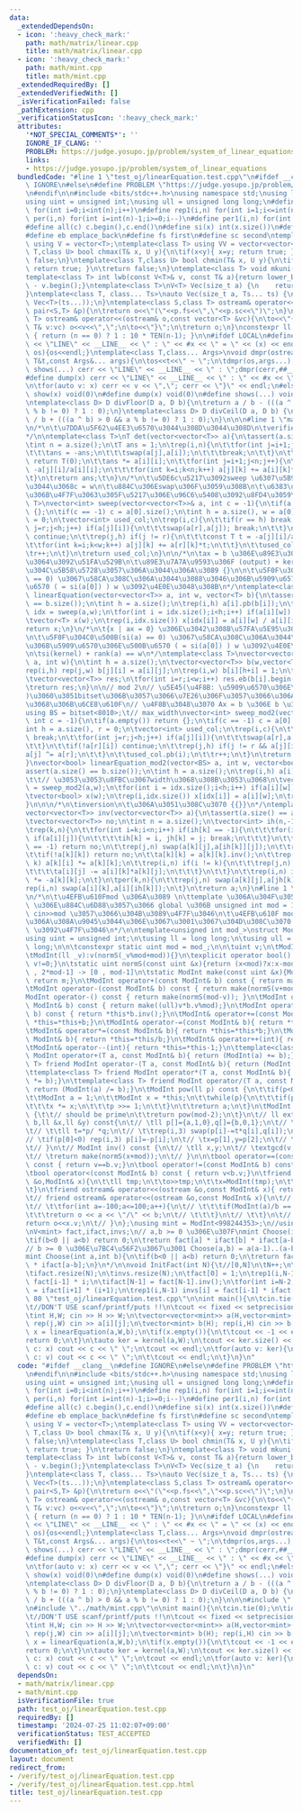 ```yaml
---
data:
  _extendedDependsOn:
  - icon: ':heavy_check_mark:'
    path: math/matrix/linear.cpp
    title: math/matrix/linear.cpp
  - icon: ':heavy_check_mark:'
    path: math/mint.cpp
    title: math/mint.cpp
  _extendedRequiredBy: []
  _extendedVerifiedWith: []
  _isVerificationFailed: false
  _pathExtension: cpp
  _verificationStatusIcon: ':heavy_check_mark:'
  attributes:
    '*NOT_SPECIAL_COMMENTS*': ''
    IGNORE_IF_CLANG: ''
    PROBLEM: https://judge.yosupo.jp/problem/system_of_linear_equations
    links:
    - https://judge.yosupo.jp/problem/system_of_linear_equations
  bundledCode: "#line 1 \"test_oj/linearEquation.test.cpp\"\n#ifdef __clang__\n#define\
    \ IGNORE\n#else\n#define PROBLEM \"https://judge.yosupo.jp/problem/system_of_linear_equations\"\
    \n#endif\n\n#include <bits/stdc++.h>\nusing namespace std;\nusing ll = long long;\n\
    using uint = unsigned int;\nusing ull = unsigned long long;\n#define rep(i,n)\
    \ for(int i=0;i<int(n);i++)\n#define rep1(i,n) for(int i=1;i<=int(n);i++)\n#define\
    \ per(i,n) for(int i=int(n)-1;i>=0;i--)\n#define per1(i,n) for(int i=int(n);i>0;i--)\n\
    #define all(c) c.begin(),c.end()\n#define si(x) int(x.size())\n#define pb push_back\n\
    #define eb emplace_back\n#define fs first\n#define sc second\ntemplate<class T>\
    \ using V = vector<T>;\ntemplate<class T> using VV = vector<vector<T>>;\ntemplate<class\
    \ T,class U> bool chmax(T& x, U y){\n\tif(x<y){ x=y; return true; }\n\treturn\
    \ false;\n}\ntemplate<class T,class U> bool chmin(T& x, U y){\n\tif(y<x){ x=y;\
    \ return true; }\n\treturn false;\n}\ntemplate<class T> void mkuni(V<T>& v){sort(all(v));v.erase(unique(all(v)),v.end());}\n\
    template<class T> int lwb(const V<T>& v, const T& a){return lower_bound(all(v),a)\
    \ - v.begin();}\ntemplate<class T>\nV<T> Vec(size_t a) {\n    return V<T>(a);\n\
    }\ntemplate<class T, class... Ts>\nauto Vec(size_t a, Ts... ts) {\n  return V<decltype(Vec<T>(ts...))>(a,\
    \ Vec<T>(ts...));\n}\ntemplate<class S,class T> ostream& operator<<(ostream& o,const\
    \ pair<S,T> &p){\n\treturn o<<\"(\"<<p.fs<<\",\"<<p.sc<<\")\";\n}\ntemplate<class\
    \ T> ostream& operator<<(ostream& o,const vector<T> &vc){\n\to<<\"{\";\n\tfor(const\
    \ T& v:vc) o<<v<<\",\";\n\to<<\"}\";\n\treturn o;\n}\nconstexpr ll TEN(int n)\
    \ { return (n == 0) ? 1 : 10 * TEN(n-1); }\n\n#ifdef LOCAL\n#define show(x) cerr\
    \ << \"LINE\" << __LINE__ << \" : \" << #x << \" = \" << (x) << endl\nvoid dmpr(ostream&\
    \ os){os<<endl;}\ntemplate<class T,class... Args>\nvoid dmpr(ostream&os,const\
    \ T&t,const Args&... args){\n\tos<<t<<\" ~ \";\n\tdmpr(os,args...);\n}\n#define\
    \ shows(...) cerr << \"LINE\" << __LINE__ << \" : \";dmpr(cerr,##__VA_ARGS__)\n\
    #define dump(x) cerr << \"LINE\" << __LINE__ << \" : \" << #x << \" = {\";  \\\
    \n\tfor(auto v: x) cerr << v << \",\"; cerr << \"}\" << endl;\n#else\n#define\
    \ show(x) void(0)\n#define dump(x) void(0)\n#define shows(...) void(0)\n#endif\n\
    \ntemplate<class D> D divFloor(D a, D b){\n\treturn a / b - (((a ^ b) < 0 && a\
    \ % b != 0) ? 1 : 0);\n}\ntemplate<class D> D divCeil(D a, D b) {\n\treturn a\
    \ / b + (((a ^ b) > 0 && a % b != 0) ? 1 : 0);\n}\n\n\n#line 1 \"math/matrix/linear.cpp\"\
    \n/*\n\t\u7DDA\u5F62\u4EE3\u6570\u3044\u308D\u3044\u308D\n\tverified: yosupo\n\
    */\n\ntemplate<class T>\nT det(vector<vector<T>> a){\n\tassert(a.size() == a[0].size());\n\
    \tint n = a.size();\n\tT ans = 1;\n\trep(i,n){\n\t\tfor(int j=i+1;j<n;j++) if(a[j][i]){\n\
    \t\t\tans = -ans;\n\t\t\tswap(a[j],a[i]);\n\t\t\tbreak;\n\t\t}\n\t\tif(!a[i][i])\
    \ return T(0);\n\t\tans *= a[i][i];\n\t\tfor(int j=i+1;j<n;j++){\n\t\t\tT w =\
    \ -a[j][i]/a[i][i];\n\t\t\tfor(int k=i;k<n;k++) a[j][k] += a[i][k]*w;\n\t\t}\n\
    \t}\n\treturn ans;\t\n}\n/*\n\t\u5DE6c\u5217\u3092sweep \u6307\u5B9A\u3057\u306A\
    \u3044\u3068c = w\n\t\u884C\u306Eswap\u306F\u3059\u308B\n\t\u6383\u304D\u51FA\u3057\
    \u306B\u4F7F\u3063\u305F\u5217\u306E\u96C6\u5408\u3092\u8FD4\u3059\n*/\ntemplate<class\
    \ T>\nvector<int> sweep(vector<vector<T>>& a, int c = -1){\n\tif(a.empty()) return\
    \ {};\n\tif(c == -1) c = a[0].size();\n\tint h = a.size(), w = a[0].size(), r\
    \ = 0;\n\tvector<int> used_col;\n\trep(i,c){\n\t\tif(r == h) break;\n\t\tfor(int\
    \ j=r;j<h;j++) if(a[j][i]){\n\t\t\tswap(a[r],a[j]); break;\n\t\t}\n\t\tif(!a[r][i])\
    \ continue;\n\t\trep(j,h) if(j != r){\n\t\t\tconst T t = -a[j][i]/a[r][i];\n\t\
    \t\tfor(int k=i;k<w;k++) a[j][k] += a[r][k]*t;\n\t\t}\n\t\tused_col.pb(i);\n\t\
    \tr++;\n\t}\n\treturn used_col;\n}\n\n/*\n\tax = b \u306E\u89E3\u306E\u3072\u3068\
    \u3064\u3092\u51FA\u529B\n\t\u89E3\u7A7A\u9593\u306F (output) + ker(a)\n\t\u89E3\
    \u304C\u5B58\u5728\u3057\u306A\u3044\u306A\u3089 {}\n\n\t\u5F0F\u304C0\u500B(si(a)\
    \ == 0) \u3067\u58CA\u308C\u306A\u3044\u3088\u3046\u306B\u5909\u6570\u306E\u500B\
    \u6570 ( = si(a[0]) ) w \u3092\u4E0E\u3048\u308B\n*/\ntemplate<class T>\nvector<T>\
    \ linearEquation(vector<vector<T>> a, int w, vector<T> b){\n\tassert(a.size()\
    \ == b.size());\n\tint h = a.size();\n\trep(i,h) a[i].pb(b[i]);\n\tvector<int>\
    \ idx = sweep(a,w);\n\tfor(int i = idx.size();i<h;i++) if(a[i][w]) return {};\n\
    \tvector<T> x(w);\n\trep(i,idx.size()) x[idx[i]] = a[i][w] / a[i][idx[i]];\n\t\
    return x;\n}\n/*\n\t{x | ax = 0} \u306E\u3042\u308B\u57FA\u5E95\u3092\u51FA\u529B\
    \n\t\u5F0F\u304C0\u500B(si(a) == 0) \u3067\u58CA\u308C\u306A\u3044\u3088\u3046\
    \u306B\u5909\u6570\u306E\u500B\u6570 ( = si(a[0]) ) w \u3092\u4E0E\u3048\u308B\
    \n\tsi(kernel) + rank(a) == w\n*/\ntemplate<class T>\nvector<vector<T>> kernel(vector<vector<T>>\
    \ a, int w){\n\tint h = a.size();\n\tvector<vector<T>> b(w,vector<T>(h+w));\n\t\
    rep(i,h) rep(j,w) b[j][i] = a[i][j];\n\trep(i,w) b[i][h+i] = 1;\n\tint r = sweep(b,h).size();\n\
    \tvector<vector<T>> res;\n\tfor(int i=r;i<w;i++) res.eb(b[i].begin()+h,b[i].end());\n\
    \treturn res;\n}\n\n// mod 2\n// \u5E45(\u4F8B: \u5909\u6570\u306E\u500B\u6570\
    )\u3060\u3051bitset\u306B\u3057\u3066\u7E26\u306F\u3057\u3066\u306A\u3044\u3053\
    \u3068\u306B\u6CE8\u610F\n// \u4F8B\u3048\u3070 Ax = b \u306E b \u306F vector<bool>\n\
    using BS = bitset<8010>;\t// max_width\nvector<int> sweep_mod2(vector<BS>& a,\
    \ int c = -1){\n\tif(a.empty()) return {};\n\tif(c == -1) c = a[0].size();\n\t\
    int h = a.size(), r = 0;\n\tvector<int> used_col;\n\trep(i,c){\n\t\tif(r == h)\
    \ break;\n\t\tfor(int j=r;j<h;j++) if(a[j][i]){\n\t\t\tswap(a[r],a[j]); break;\n\
    \t\t}\n\t\tif(!a[r][i]) continue;\n\t\trep(j,h) if(j != r && a[j][i]){\n\t\t\t\
    a[j] ^= a[r];\n\t\t}\n\t\tused_col.pb(i);\n\t\tr++;\n\t}\n\treturn used_col;\n\
    }\nvector<bool> linearEquation_mod2(vector<BS> a, int w, vector<bool> b){\n\t\
    assert(a.size() == b.size());\n\tint h = a.size();\n\trep(i,h) a[i][w] = b[i];\t\
    \t\t// \u3053\u3053\u8FBC\u3067width\u3068\u308B\u3053\u3068\n\tvector<int> idx\
    \ = sweep_mod2(a,w);\n\tfor(int i = idx.size();i<h;i++) if(a[i][w]) return {};\n\
    \tvector<bool> x(w);\n\trep(i,idx.size()) x[idx[i]] = a[i][w];\n\treturn x;\n\
    }\n\n\n/*\n\tinversion\n\t\u306A\u3051\u308C\u3070 {{}}\n*/\ntemplate<class T>\n\
    vector<vector<T>> inv(vector<vector<T>> a){\n\tassert(a.size() == a[0].size());\n\
    \tvector<vector<T>> no;\n\tint n = a.size();\n\tvector<int> ih(n,-1), jh(n,-1);\n\
    \trep(k,n){\n\t\tfor(int i=k;i<n;i++) if(ih[k] == -1){\n\t\t\tfor(int j=k;j<n;j++)\
    \ if(a[i][j]){\n\t\t\t\tih[k] = i, jh[k] = j; break;\n\t\t\t}\n\t\t}\n\t\tif(ih[k]\
    \ == -1) return no;\n\t\trep(j,n) swap(a[k][j],a[ih[k]][j]);\n\t\trep(i,n) swap(a[i][k],a[i][jh[k]]);\n\
    \t\tif(!a[k][k]) return no;\n\t\ta[k][k] = a[k][k].inv();\n\t\trep(i,n) if(i !=\
    \ k) a[k][i] *= a[k][k];\n\t\trep(i,n) if(i != k){\n\t\t\trep(j,n) if(j != k){\n\
    \t\t\t\ta[i][j] -= a[i][k]*a[k][j];\n\t\t\t}\n\t\t}\n\t\trep(i,n) if(i != k) a[i][k]\
    \ *= -a[k][k];\n\t}\n\tper(k,n){\n\t\trep(j,n) swap(a[k][j],a[jh[k]][j]);\n\t\t\
    rep(i,n) swap(a[i][k],a[i][ih[k]]);\n\t}\n\treturn a;\n}\n#line 1 \"math/mint.cpp\"\
    \n/*\n\t\u4EFB\u610Fmod \u306A\u3089 \n\ttemplate \u306A\u304F\u3057\u3066 costexpr\
    \ \u306E\u884C\u6D88\u3057\u3066 global \u306B unsigned int mod = 1;\n\t\u3067\
    \ cin>>mod \u3057\u3066\u304B\u3089\u4F7F\u3046\n\t\u4EFB\u610F mod \u306F\u304B\
    \u306A\u308A\u9045\u3044\u306E\u3067\u3001\u3067\u304D\u308C\u3070 \"atcoder/modint\"\
    \ \u3092\u4F7F\u3046\n*/\n\ntemplate<unsigned int mod_>\nstruct ModInt{\t\n\t\
    using uint = unsigned int;\n\tusing ll = long long;\n\tusing ull = unsigned long\
    \ long;\n\n\tconstexpr static uint mod = mod_;\n\n\tuint v;\n\tModInt():v(0){}\n\
    \tModInt(ll _v):v(normS(_v%mod+mod)){}\n\texplicit operator bool() const {return\
    \ v!=0;}\n\tstatic uint normS(const uint &x){return (x<mod)?x:x-mod;}\t\t// [0\
    \ , 2*mod-1] -> [0 , mod-1]\n\tstatic ModInt make(const uint &x){ModInt m; m.v=x;\
    \ return m;}\n\tModInt operator+(const ModInt& b) const { return make(normS(v+b.v));}\n\
    \tModInt operator-(const ModInt& b) const { return make(normS(v+mod-b.v));}\n\t\
    ModInt operator-() const { return make(normS(mod-v)); }\n\tModInt operator*(const\
    \ ModInt& b) const { return make((ull)v*b.v%mod);}\n\tModInt operator/(const ModInt&\
    \ b) const { return *this*b.inv();}\n\tModInt& operator+=(const ModInt& b){ return\
    \ *this=*this+b;}\n\tModInt& operator-=(const ModInt& b){ return *this=*this-b;}\n\
    \tModInt& operator*=(const ModInt& b){ return *this=*this*b;}\n\tModInt& operator/=(const\
    \ ModInt& b){ return *this=*this/b;}\n\tModInt& operator++(int){ return *this=*this+1;}\n\
    \tModInt& operator--(int){ return *this=*this-1;}\n\ttemplate<class T> friend\
    \ ModInt operator+(T a, const ModInt& b){ return (ModInt(a) += b);}\n\ttemplate<class\
    \ T> friend ModInt operator-(T a, const ModInt& b){ return (ModInt(a) -= b);}\n\
    \ttemplate<class T> friend ModInt operator*(T a, const ModInt& b){ return (ModInt(a)\
    \ *= b);}\n\ttemplate<class T> friend ModInt operator/(T a, const ModInt& b){\
    \ return (ModInt(a) /= b);}\n\tModInt pow(ll p) const {\n\t\tif(p<0) return inv().pow(-p);\n\
    \t\tModInt a = 1;\n\t\tModInt x = *this;\n\t\twhile(p){\n\t\t\tif(p&1) a *= x;\n\
    \t\t\tx *= x;\n\t\t\tp >>= 1;\n\t\t}\n\t\treturn a;\n\t}\n\tModInt inv() const\
    \ {\t\t// should be prime\n\t\treturn pow(mod-2);\n\t}\n\t// ll extgcd(ll a,ll\
    \ b,ll &x,ll &y) const{\n\t// \tll p[]={a,1,0},q[]={b,0,1};\n\t// \twhile(*q){\n\
    \t// \t\tll t=*p/ *q;\n\t// \t\trep(i,3) swap(p[i]-=t*q[i],q[i]);\n\t// \t}\n\t\
    // \tif(p[0]<0) rep(i,3) p[i]=-p[i];\n\t// \tx=p[1],y=p[2];\n\t// \treturn p[0];\n\
    \t// }\n\t// ModInt inv() const {\n\t// \tll x,y;\n\t// \textgcd(v,mod,x,y);\n\
    \t// \treturn make(normS(x+mod));\n\t// }\n\n\tbool operator==(const ModInt& b)\
    \ const { return v==b.v;}\n\tbool operator!=(const ModInt& b) const { return v!=b.v;}\n\
    \tbool operator<(const ModInt& b) const { return v<b.v;}\n\tfriend istream& operator>>(istream\
    \ &o,ModInt& x){\n\t\tll tmp;\n\t\to>>tmp;\n\t\tx=ModInt(tmp);\n\t\treturn o;\n\
    \t}\n\tfriend ostream& operator<<(ostream &o,const ModInt& x){ return o<<x.v;}\n\
    \t// friend ostream& operator<<(ostream &o,const ModInt& x){\n\t// \tfor(int b=1;b<=100;b++){\n\
    \t// \t\tfor(int a=-100;a<=100;a++){\n\t// \t\t\tif(ModInt(a)/b == x){\n\t// \t\
    \t\t\treturn o << a << \"/\" << b;\n\t// \t\t\t}\n\t// \t\t}\n\t// \t}\n\t// \t\
    return o<<x.v;\n\t// }\n};\nusing mint = ModInt<998244353>;\n//using mint = ModInt<1000000007>;\n\
    \nV<mint> fact,ifact,invs;\n// a,b >= 0 \u306E\u307F\nmint Choose(int a,int b){\n\
    \tif(b<0 || a<b) return 0;\n\treturn fact[a] * ifact[b] * ifact[a-b];\n}\n\n/*\n\
    // b >= 0 \u306E\u7BC4\u56F2\u3067\u3001 Choose(a,b) = a(a-1)..(a-b+1) / b!\n\
    mint Choose(int a,int b){\n\tif(b<0 || a<b) return 0;\n\treturn fact[a] * ifact[b]\
    \ * ifact[a-b];\n}\n*/\n\nvoid InitFact(int N){\t//[0,N]\n\tN++;\n\tfact.resize(N);\n\
    \tifact.resize(N);\n\tinvs.resize(N);\n\tfact[0] = 1;\n\trep1(i,N-1) fact[i] =\
    \ fact[i-1] * i;\n\tifact[N-1] = fact[N-1].inv();\n\tfor(int i=N-2;i>=0;i--) ifact[i]\
    \ = ifact[i+1] * (i+1);\n\trep1(i,N-1) invs[i] = fact[i-1] * ifact[i];\n}\n#line\
    \ 80 \"test_oj/linearEquation.test.cpp\"\n\nint main(){\n\tcin.tie(0);\n\tios::sync_with_stdio(false);\t\
    \t//DON'T USE scanf/printf/puts !!\n\tcout << fixed << setprecision(20);\n\t\n\
    \tint H,W; cin >> H >> W;\n\tvector<vector<mint>> a(H,vector<mint>(W));\n\trep(i,H)\
    \ rep(j,W) cin >> a[i][j];\n\tvector<mint> b(H); rep(i,H) cin >> b[i];\n\tauto\
    \ x = linearEquation(a,W,b);\n\tif(x.empty()){\n\t\tcout << -1 << endl;\n\t\t\
    return 0;\n\t}\n\tauto ker = kernel(a,W);\n\tcout << ker.size() << endl;\n\tfor(auto\
    \ c: x) cout << c << \" \";\n\tcout << endl;\n\tfor(auto v: ker){\n\t\tfor(auto\
    \ c: v) cout << c << \" \";\n\t\tcout << endl;\n\t}\n}\n"
  code: "#ifdef __clang__\n#define IGNORE\n#else\n#define PROBLEM \"https://judge.yosupo.jp/problem/system_of_linear_equations\"\
    \n#endif\n\n#include <bits/stdc++.h>\nusing namespace std;\nusing ll = long long;\n\
    using uint = unsigned int;\nusing ull = unsigned long long;\n#define rep(i,n)\
    \ for(int i=0;i<int(n);i++)\n#define rep1(i,n) for(int i=1;i<=int(n);i++)\n#define\
    \ per(i,n) for(int i=int(n)-1;i>=0;i--)\n#define per1(i,n) for(int i=int(n);i>0;i--)\n\
    #define all(c) c.begin(),c.end()\n#define si(x) int(x.size())\n#define pb push_back\n\
    #define eb emplace_back\n#define fs first\n#define sc second\ntemplate<class T>\
    \ using V = vector<T>;\ntemplate<class T> using VV = vector<vector<T>>;\ntemplate<class\
    \ T,class U> bool chmax(T& x, U y){\n\tif(x<y){ x=y; return true; }\n\treturn\
    \ false;\n}\ntemplate<class T,class U> bool chmin(T& x, U y){\n\tif(y<x){ x=y;\
    \ return true; }\n\treturn false;\n}\ntemplate<class T> void mkuni(V<T>& v){sort(all(v));v.erase(unique(all(v)),v.end());}\n\
    template<class T> int lwb(const V<T>& v, const T& a){return lower_bound(all(v),a)\
    \ - v.begin();}\ntemplate<class T>\nV<T> Vec(size_t a) {\n    return V<T>(a);\n\
    }\ntemplate<class T, class... Ts>\nauto Vec(size_t a, Ts... ts) {\n  return V<decltype(Vec<T>(ts...))>(a,\
    \ Vec<T>(ts...));\n}\ntemplate<class S,class T> ostream& operator<<(ostream& o,const\
    \ pair<S,T> &p){\n\treturn o<<\"(\"<<p.fs<<\",\"<<p.sc<<\")\";\n}\ntemplate<class\
    \ T> ostream& operator<<(ostream& o,const vector<T> &vc){\n\to<<\"{\";\n\tfor(const\
    \ T& v:vc) o<<v<<\",\";\n\to<<\"}\";\n\treturn o;\n}\nconstexpr ll TEN(int n)\
    \ { return (n == 0) ? 1 : 10 * TEN(n-1); }\n\n#ifdef LOCAL\n#define show(x) cerr\
    \ << \"LINE\" << __LINE__ << \" : \" << #x << \" = \" << (x) << endl\nvoid dmpr(ostream&\
    \ os){os<<endl;}\ntemplate<class T,class... Args>\nvoid dmpr(ostream&os,const\
    \ T&t,const Args&... args){\n\tos<<t<<\" ~ \";\n\tdmpr(os,args...);\n}\n#define\
    \ shows(...) cerr << \"LINE\" << __LINE__ << \" : \";dmpr(cerr,##__VA_ARGS__)\n\
    #define dump(x) cerr << \"LINE\" << __LINE__ << \" : \" << #x << \" = {\";  \\\
    \n\tfor(auto v: x) cerr << v << \",\"; cerr << \"}\" << endl;\n#else\n#define\
    \ show(x) void(0)\n#define dump(x) void(0)\n#define shows(...) void(0)\n#endif\n\
    \ntemplate<class D> D divFloor(D a, D b){\n\treturn a / b - (((a ^ b) < 0 && a\
    \ % b != 0) ? 1 : 0);\n}\ntemplate<class D> D divCeil(D a, D b) {\n\treturn a\
    \ / b + (((a ^ b) > 0 && a % b != 0) ? 1 : 0);\n}\n\n\n#include \"../math/matrix/linear.cpp\"\
    \n#include \"../math/mint.cpp\"\n\nint main(){\n\tcin.tie(0);\n\tios::sync_with_stdio(false);\t\
    \t//DON'T USE scanf/printf/puts !!\n\tcout << fixed << setprecision(20);\n\t\n\
    \tint H,W; cin >> H >> W;\n\tvector<vector<mint>> a(H,vector<mint>(W));\n\trep(i,H)\
    \ rep(j,W) cin >> a[i][j];\n\tvector<mint> b(H); rep(i,H) cin >> b[i];\n\tauto\
    \ x = linearEquation(a,W,b);\n\tif(x.empty()){\n\t\tcout << -1 << endl;\n\t\t\
    return 0;\n\t}\n\tauto ker = kernel(a,W);\n\tcout << ker.size() << endl;\n\tfor(auto\
    \ c: x) cout << c << \" \";\n\tcout << endl;\n\tfor(auto v: ker){\n\t\tfor(auto\
    \ c: v) cout << c << \" \";\n\t\tcout << endl;\n\t}\n}\n"
  dependsOn:
  - math/matrix/linear.cpp
  - math/mint.cpp
  isVerificationFile: true
  path: test_oj/linearEquation.test.cpp
  requiredBy: []
  timestamp: '2024-07-25 11:02:07+09:00'
  verificationStatus: TEST_ACCEPTED
  verifiedWith: []
documentation_of: test_oj/linearEquation.test.cpp
layout: document
redirect_from:
- /verify/test_oj/linearEquation.test.cpp
- /verify/test_oj/linearEquation.test.cpp.html
title: test_oj/linearEquation.test.cpp
---
```

